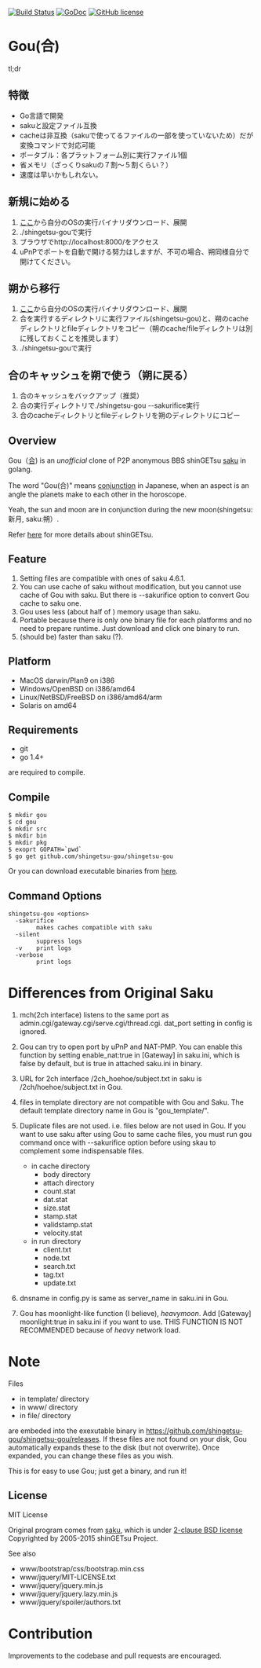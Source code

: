 [![Build Status](https://travis-ci.org/shingetsu-gou/shingetsu-gou.svg?branch=master)](https://travis-ci.org/shingetsu-gou/shingetsu-gou)
[![GoDoc](https://godoc.org/github.com/shingetsu-gou/shingetsu-gou?status.svg)](https://godoc.org/github.com/shingetsu-gou/shingetsu-gou)
[![GitHub license](https://img.shields.io/badge/license-MIT-blue.svg)](https://raw.githubusercontent.com/shingetsu-gou/shingetsu-gou/master/LICENSE)


# Gou(合) 

tl;dr

## 特徴
* Go言語で開発
* sakuと設定ファイル互換
* cacheは非互換（sakuで使ってるファイルの一部を使っていないため）だが変換コマンドで対応可能
* ポータブル：各プラットフォーム別に実行ファイル1個
* 省メモリ（ざっくりsakuの７割～５割くらい？）
* 速度は早いかもしれない。 

## 新規に始める
1.  [ここ](https://github.com/shingetsu-gou/shingetsu-gou/releases)から自分のOSの実行バイナリダウンロード、展開
3. ./shingetsu-gouで実行
4. ブラウザでhttp://localhost:8000/をアクセス
5. uPnPでポートを自動で開ける努力はしますが、不可の場合、朔同様自分で開けてください。

## 朔から移行
1.  [ここ](https://github.com/shingetsu-gou/shingetsu-gou/releases)から自分のOSの実行バイナリダウンロード、展開
2. 合を実行するディレクトリに実行ファイル(shingetsu-gou)と、朔のcacheディレクトリとfileディレクトリをコピー（朔のcache/fileディレクトリは別に残しておくことを推奨します）
3. ./shingetsu-gouで実行

## 合のキャッシュを朔で使う（朔に戻る）
1. 合のキャッシュをバックアップ（推奨）
2. 合の実行ディレクトリで./shingetsu-gou --sakurifice実行
3. 合のcacheディレクトリとfileディレクトリを朔のディレクトリにコピー


## Overview

Gou（[合](https://ja.wikipedia.org/wiki/%E5%90%88_%28%E5%A4%A9%E6%96%87%29)) is an _unofficial_ clone of P2P anonymous BBS shinGETsu [saku](https://github.com/shingetsu/saku) in golang.

The word "Gou(合)" means [conjunction](https://en.wikipedia.org/wiki/Astrological_aspect) in Japanese, when an aspect is an angle the planets make to each other in the horoscope.

Yeah, the sun and moon are in conjunction during the new moon(shingetsu:新月, saku:朔）.

Refer [here](http://www.shingetsu.info/) for more details about shinGETsu.


## Feature

1. Setting files are compatible with ones of saku 4.6.1.
2. You can use cache of saku without modification, but you cannot use cache of Gou with saku.
   But there is --sakurifice option to convert Gou cache to saku one.
2. Gou uses less (about half of ) memory usage than saku.
3. Portable because there is only one binary file for each platforms and no need to prepare runtime. 
   Just download and click one binary to run.
4. (should be) faster than saku (?).

## Platform
  * MacOS darwin/Plan9 on i386
  * Windows/OpenBSD on i386/amd64
  * Linux/NetBSD/FreeBSD on i386/amd64/arm
  * Solaris on amd64

## Requirements

* git
* go 1.4+

are required to compile.

## Compile

    $ mkdir gou
    $ cd gou
    $ mkdir src
    $ mkdir bin
    $ mkdir pkg
    $ exoprt GOPATH=`pwd`
    $ go get github.com/shingetsu-gou/shingetsu-gou
	
Or you can download executable binaries from [here](https://github.com/shingetsu-gou/shingetsu-gou/releases).

## Command Options
```
shingetsu-gou <options>
  -sakurifice
        makes caches compatible with saku
  -silent
        suppress logs
  -v    print logs
  -verbose
        print logs
```

# Differences from Original Saku

1. mch(2ch interface) listens to the same port as admin.cgi/gateway.cgi/serve.cgi/thread.cgi. dat_port setting in config is ignored.
3. Gou can try to open port by uPnP and NAT-PMP. You can enable this function by setting enable_nat:true in [Gateway]  in saku.ini, which is false by default, but is true in attached saku.ini in binary.
4. URL for 2ch interface /2ch_hoehoe/subject.txt in saku is /2ch/hoehoe/subject.txt in Gou.
5. files in template directory are not compatible with Gou and Saku. The default template directory name in Gou is "gou_template/".
6. Duplicate files are not used. i.e. files below are not used in Gou. If you want to use saku after using Gou to same cache files, you must run gou command once with --sakurifice option before using skau to complement some indispensable files.

	* in cache directory
		* body directory
		* attach directory
		* count.stat
		* dat.stat
		* size.stat
		* stamp.stat
		* validstamp.stat
		* velocity.stat
	* in run directory
		* client.txt
		* node.txt
		* search.txt
		* tag.txt
		* update.txt
7. dnsname in config.py is same as server_name in saku.ini in Gou.
8. Gou has moonlight-like function (I believe), _heavymoon_. Add [Gateway] moonlight:true in saku.ini if you want to use. THIS FUNCTION IS NOT RECOMMENDED because of _heavy_ network load.

# Note

Files 

* in template/ directory
* in www/ directory
* in file/ directory

are embeded into the exexutable binary in https://github.com/shingetsu-gou/shingetsu-gou/releases.
If these files are not found on your disk, Gou automatically expands these to the disk
(but not overwrite). Once expanded, you can change these files as you wish.

This is for easy to use Gou; just get a binary, and run it!

## License

MIT License

Original program comes from [saku](https://github.com/shingetsu/saku), which is under [2-clause BSD license](https://github.com/shingetsu/saku/blob/master/LICENSE)
Copyrighted by 2005-2015 shinGETsu Project.

See also

 * www/bootstrap/css/bootstrap.min.css
 * www/jquery/MIT-LICENSE.txt
 * www/jquery/jquery.min.js
 * www/jquery/jquery.lazy.min.js
 * www/jquery/spoiler/authors.txt

# Contribution

Improvements to the codebase and pull requests are encouraged.
